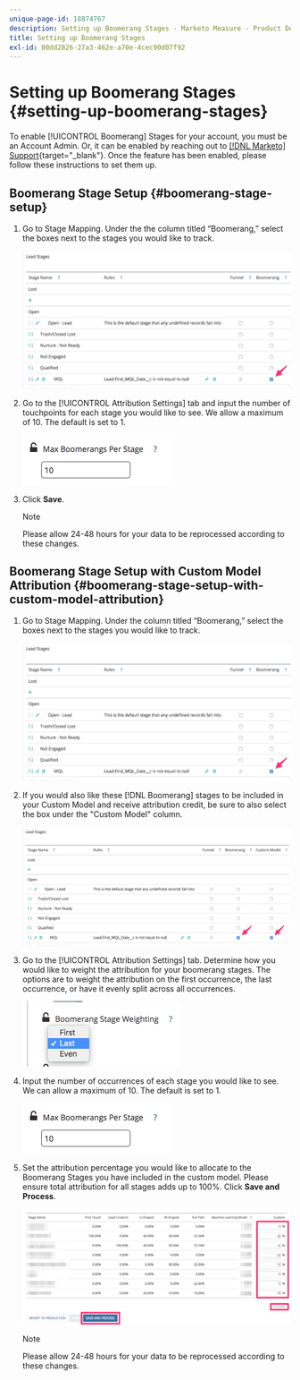 ```yaml
---
unique-page-id: 18874767
description: Setting up Boomerang Stages - Marketo Measure - Product Documentation
title: Setting up Boomerang Stages
exl-id: 00dd2826-27a3-462e-a70e-4cec90d07f92
---
```

# Setting up Boomerang Stages {#setting-up-boomerang-stages}

To enable [!UICONTROL Boomerang] Stages for your account, you must be an Account Admin. Or, it can be enabled by reaching out to [[!DNL Marketo] Support](https://nation.marketo.com/t5/support/ct-p/Support){target="_blank"}. Once the feature has been enabled, please follow these instructions to set them up.

## Boomerang Stage Setup {#boomerang-stage-setup}

1. Go to Stage Mapping. Under the the column titled “Boomerang,” select the boxes next to the stages you would like to track.

   ![](assets/1-2.png)

1. Go to the [!UICONTROL Attribution Settings] tab and input the number of touchpoints for each stage you would like to see. We allow a maximum of 10. The default is set to 1.

   ![](assets/2-2.png)

1. Click **Save**.

   >[!NOTE]
   >
   >Please allow 24-48 hours for your data to be reprocessed according to these changes.

## Boomerang Stage Setup with Custom Model Attribution {#boomerang-stage-setup-with-custom-model-attribution}

1. Go to Stage Mapping. Under the column titled “Boomerang,” select the boxes next to the stages you would like to track.

   ![](assets/3-1.png)

1. If you would also like these [!DNL Boomerang] stages to be included in your Custom Model and receive attribution credit, be sure to also select the box under the "Custom Model" column.

   ![](assets/4-1.png)

1. Go to the [!UICONTROL Attribution Settings] tab. Determine how you would like to weight the attribution for your boomerang stages. The options are to weight the attribution on the first occurrence, the last occurrence, or have it evenly split across all occurrences.

   ![](assets/5-1.png)

1. Input the number of occurrences of each stage you would like to see. We can allow a maximum of 10. The default is set to 1.

   ![](assets/6-1.png)

1. Set the attribution percentage you would like to allocate to the Boomerang Stages you have included in the custom model. Please ensure total attribution for all stages adds up to 100%. Click **Save and Process**.

   ![](assets/7-1.png)

   >[!NOTE]
   >
   >Please allow 24-48 hours for your data to be reprocessed according to these changes.
